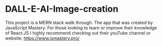 # DALL-E-AI-Image-creation

This project is a MERN stack walk through. The app that was created by JavaScript Mastery. 
For those looking to learn or improve their knowledge of React.JS I highly recommend checking out their youTube channel or website: https://www.jsmastery.pro/
